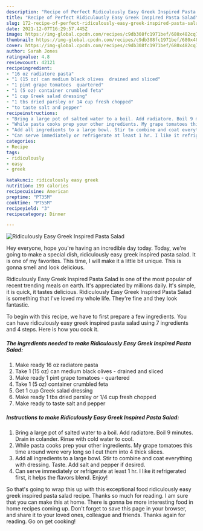 ```yaml
---
description: "Recipe of Perfect Ridiculously Easy Greek Inspired Pasta Salad"
title: "Recipe of Perfect Ridiculously Easy Greek Inspired Pasta Salad"
slug: 172-recipe-of-perfect-ridiculously-easy-greek-inspired-pasta-salad
date: 2021-12-07T16:29:57.445Z
image: https://img-global.cpcdn.com/recipes/c9db308fc1971bef/680x482cq70/ridiculously-easy-greek-inspired-pasta-salad-recipe-main-photo.jpg
thumbnail: https://img-global.cpcdn.com/recipes/c9db308fc1971bef/680x482cq70/ridiculously-easy-greek-inspired-pasta-salad-recipe-main-photo.jpg
cover: https://img-global.cpcdn.com/recipes/c9db308fc1971bef/680x482cq70/ridiculously-easy-greek-inspired-pasta-salad-recipe-main-photo.jpg
author: Sarah Jones
ratingvalue: 4.8
reviewcount: 42121
recipeingredient:
- "16 oz radiatore pasta"
- "1 (15 oz) can medium black olives  drained and sliced"
- "1 pint grape tomatoes  quartered"
- "1 (5 oz) container crumbled feta"
- "1 cup Greek salad dressing"
- "1 tbs dried parsley or 14 cup fresh chopped"
- "to taste salt and pepper"
recipeinstructions:
- "Bring a large pot of salted water to a boil. Add radiatore. Boil 9 minutes. Drain in colander. Rinse with cold water to cool."
- "While pasta cooks prep your other ingredients. My grape tomatoes this time around were very long so I cut them into 4 thick slices."
- "Add all ingredients to a large bowl. Stir to combine and coat everything with dressing. Taste. Add salt and pepper if desired."
- "Can serve immediately or refrigerate at least 1 hr. I like it refrigerated first, it helps the flavors blend. Enjoy!"
categories:
- Recipe
tags:
- ridiculously
- easy
- greek

katakunci: ridiculously easy greek 
nutrition: 199 calories
recipecuisine: American
preptime: "PT35M"
cooktime: "PT55M"
recipeyield: "3"
recipecategory: Dinner

---
```



![Ridiculously Easy Greek Inspired Pasta Salad](https://img-global.cpcdn.com/recipes/c9db308fc1971bef/680x482cq70/ridiculously-easy-greek-inspired-pasta-salad-recipe-main-photo.jpg)

Hey everyone, hope you're having an incredible day today. Today, we're going to make a special dish, ridiculously easy greek inspired pasta salad. It is one of my favorites. This time, I will make it a little bit unique. This is gonna smell and look delicious.



Ridiculously Easy Greek Inspired Pasta Salad is one of the most popular of recent trending meals on earth. It's appreciated by millions daily. It's simple, it is quick, it tastes delicious. Ridiculously Easy Greek Inspired Pasta Salad is something that I've loved my whole life. They're fine and they look fantastic.


To begin with this recipe, we have to first prepare a few ingredients. You can have ridiculously easy greek inspired pasta salad using 7 ingredients and 4 steps. Here is how you cook it.

<!--inarticleads1-->

##### The ingredients needed to make Ridiculously Easy Greek Inspired Pasta Salad:

1. Make ready 16 oz radiatore pasta
1. Take 1 (15 oz) can medium black olives - drained and sliced
1. Make ready 1 pint grape tomatoes - quartered
1. Take 1 (5 oz) container crumbled feta
1. Get 1 cup Greek salad dressing
1. Make ready 1 tbs dried parsley or 1/4 cup fresh chopped
1. Make ready to taste salt and pepper




<!--inarticleads2-->

##### Instructions to make Ridiculously Easy Greek Inspired Pasta Salad:

1. Bring a large pot of salted water to a boil. Add radiatore. Boil 9 minutes. Drain in colander. Rinse with cold water to cool.
1. While pasta cooks prep your other ingredients. My grape tomatoes this time around were very long so I cut them into 4 thick slices.
1. Add all ingredients to a large bowl. Stir to combine and coat everything with dressing. Taste. Add salt and pepper if desired.
1. Can serve immediately or refrigerate at least 1 hr. I like it refrigerated first, it helps the flavors blend. Enjoy!




So that's going to wrap this up with this exceptional food ridiculously easy greek inspired pasta salad recipe. Thanks so much for reading. I am sure that you can make this at home. There is gonna be more interesting food in home recipes coming up. Don't forget to save this page in your browser, and share it to your loved ones, colleague and friends. Thanks again for reading. Go on get cooking!
